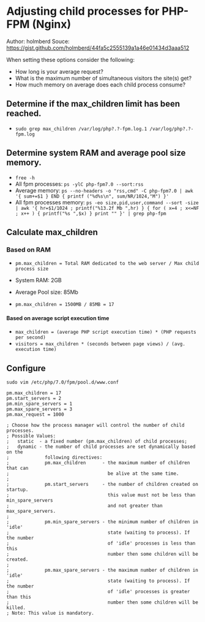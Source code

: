 # Adjusting child processes for PHP-FPM (Nginx)

Author: holmberd
Souce: https://gist.github.com/holmberd/44fa5c2555139a1a46e01434d3aaa512

When setting these options consider the following:

- How long is your average request?
- What is the maximum number of simultaneous visitors the site(s) get?
- How much memory on average does each child process consume?

## Determine if the max_children limit has been reached.
- `sudo grep max_children /var/log/php?.?-fpm.log.1 /var/log/php?.?-fpm.log`

## Determine system RAM and average pool size memory.
- `free -h`
- All fpm processes: `ps -ylC php-fpm7.0 --sort:rss`
- Average memory: `ps --no-headers -o "rss,cmd" -C php-fpm7.0 | awk '{ sum+=$1 } END { printf ("%d%s\n", sum/NR/1024,"M") }'`
- All fpm processes memory: `ps -eo size,pid,user,command --sort -size | awk '{ hr=$1/1024 ; printf("%13.2f Mb ",hr) } { for ( x=4 ; x<=NF ; x++ ) { printf("%s ",$x) } print "" }' | grep php-fpm`

## Calculate max_children
### Based on RAM
- `pm.max_children = Total RAM dedicated to the web server / Max child process size`

- System RAM: 2GB
- Average Pool size: 85Mb
- `pm.max_children = 1500MB / 85MB = 17`

#### Based on average script execution time
- `max_children = (average PHP script execution time) * (PHP requests per second)`
- `visitors = max_children * (seconds between page views) / (avg. execution time)`

## Configure
`sudo vim /etc/php/7.0/fpm/pool.d/www.conf`

```
pm.max_children = 17
pm.start_servers = 2
pm.min_spare_servers = 1
pm.max_spare_servers = 3
pm.max_request = 1000
```

```
; Choose how the process manager will control the number of child processes.
; Possible Values:
;   static  - a fixed number (pm.max_children) of child processes;
;   dynamic - the number of child processes are set dynamically based on the
;             following directives:
;             pm.max_children      - the maximum number of children that can
;                                    be alive at the same time.
;
;             pm.start_servers     - the number of children created on startup.
;                                    this value must not be less than min_spare_servers 
;                                    and not greater than max_spare_servers.
;
;             pm.min_spare_servers - the minimum number of children in 'idle'
;                                    state (waiting to process). If the number
;                                    of 'idle' processes is less than this
;                                    number then some children will be created.
;
;             pm.max_spare_servers - the maximum number of children in 'idle'
;                                    state (waiting to process). If the number
;                                    of 'idle' processes is greater than this
;                                    number then some children will be killed.
; Note: This value is mandatory.
```

